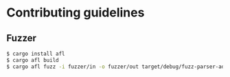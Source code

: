 # Contributing guidelines

## Fuzzer

```sh
$ cargo install afl
$ cargo afl build
$ cargo afl fuzz -i fuzzer/in -o fuzzer/out target/debug/fuzz-parser-advance 
```
